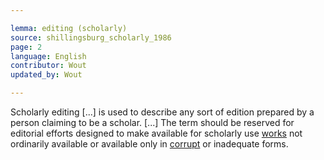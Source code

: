 ```yaml
---

lemma: editing (scholarly)
source: shillingsburg_scholarly_1986
page: 2
language: English
contributor: Wout
updated_by: Wout

---
```


Scholarly editing [...] is used to describe any sort of edition prepared by a person claiming to be a scholar. [...] The term should be reserved for editorial efforts designed to make available for scholarly use [works](work.html) not ordinarily available or available only in [corrupt](textCorrupt.html) or inadequate forms.
